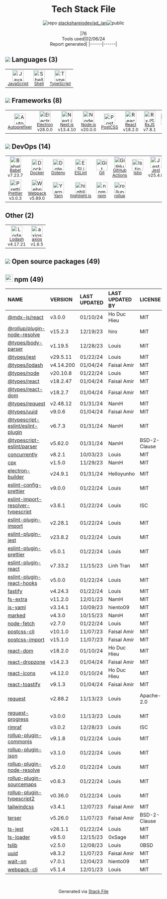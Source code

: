 <!--
&lt;--- Readme.md Snippet without images Start ---&gt;
## Tech Stack
stackshareiodev/ad_jan is built on the following main stack:

- [Jest](http://facebook.github.io/jest/) – Javascript Testing Framework
- [Node.js](http://nodejs.org/) – Frameworks (Full Stack)
- [React](https://reactjs.org/) – Javascript UI Libraries
- [Sass](http://sass-lang.com/) – CSS Pre-processors / Extensions
- [JavaScript](https://developer.mozilla.org/en-US/docs/Web/JavaScript) – Languages
- [TypeScript](http://www.typescriptlang.org) – Languages
- [Webpack](http://webpack.js.org) – JS Build Tools / JS Task Runners
- [RxJS](http://reactivex.io/rxjs/) – Concurrency Frameworks
- [Autoprefixer](https://github.com/postcss/autoprefixer) – CSS Pre-processors / Extensions
- [Lodash](https://lodash.com) – Javascript Utilities & Libraries
- [Babel](http://babeljs.io/) – JavaScript Compilers
- [Electron](http://electron.atom.io/) – Cross-Platform Desktop Development
- [ESLint](http://eslint.org/) – Code Review
- [PostCSS](https://github.com/postcss/postcss) – CSS Pre-processors / Extensions
- [rollup](http://rollupjs.org/) – JS Build Tools / JS Task Runners
- [Shell](https://en.wikipedia.org/wiki/Shell_script) – Languages
- [axios](https://github.com/mzabriskie/axios) – Javascript Utilities & Libraries
- [Yarn](https://yarnpkg.com/) – Front End Package Manager
- [Next.js](https://nextjs.org/) – Frameworks (Full Stack)
- [highlight.js](https://highlightjs.org/) – Text Editor
- [Istio](https://istio.io/) – Microservices Tools
- [Prettier](https://prettier.io/) – Code Review
- [GitHub Actions](https://github.com/features/actions) – Continuous Integration
- [Docker](https://www.docker.com/) – Virtual Machine Platforms & Containers

Full tech stack [here](/techstack.md)

&lt;--- Readme.md Snippet without images End ---&gt;

&lt;--- Readme.md Snippet with images Start ---&gt;
## Tech Stack
stackshareiodev/ad_jan is built on the following main stack:

- <img width='25' height='25' src='https://img.stackshare.io/service/830/jest.png' alt='Jest'/> [Jest](http://facebook.github.io/jest/) – Javascript Testing Framework
- <img width='25' height='25' src='https://img.stackshare.io/service/1011/n1JRsFeB_400x400.png' alt='Node.js'/> [Node.js](http://nodejs.org/) – Frameworks (Full Stack)
- <img width='25' height='25' src='https://img.stackshare.io/service/1020/OYIaJ1KK.png' alt='React'/> [React](https://reactjs.org/) – Javascript UI Libraries
- <img width='25' height='25' src='https://img.stackshare.io/service/1171/jCR2zNJV.png' alt='Sass'/> [Sass](http://sass-lang.com/) – CSS Pre-processors / Extensions
- <img width='25' height='25' src='https://img.stackshare.io/service/1209/javascript.jpeg' alt='JavaScript'/> [JavaScript](https://developer.mozilla.org/en-US/docs/Web/JavaScript) – Languages
- <img width='25' height='25' src='https://img.stackshare.io/service/1612/bynNY5dJ.jpg' alt='TypeScript'/> [TypeScript](http://www.typescriptlang.org) – Languages
- <img width='25' height='25' src='https://img.stackshare.io/service/1682/IMG_4636.PNG' alt='Webpack'/> [Webpack](http://webpack.js.org) – JS Build Tools / JS Task Runners
- <img width='25' height='25' src='https://img.stackshare.io/service/1796/984368.png' alt='RxJS'/> [RxJS](http://reactivex.io/rxjs/) – Concurrency Frameworks
- <img width='25' height='25' src='https://img.stackshare.io/service/2202/72d087642cfce6fef6f2dabec5bf49e8_400x400.png' alt='Autoprefixer'/> [Autoprefixer](https://github.com/postcss/autoprefixer) – CSS Pre-processors / Extensions
- <img width='25' height='25' src='https://img.stackshare.io/service/2438/lodash.png' alt='Lodash'/> [Lodash](https://lodash.com) – Javascript Utilities & Libraries
- <img width='25' height='25' src='https://img.stackshare.io/service/2739/-1wfGjNw.png' alt='Babel'/> [Babel](http://babeljs.io/) – JavaScript Compilers
- <img width='25' height='25' src='https://img.stackshare.io/service/2946/default_18a71b65e69d7aef5f218ae07f64eb6e1594c444.jpg' alt='Electron'/> [Electron](http://electron.atom.io/) – Cross-Platform Desktop Development
- <img width='25' height='25' src='https://img.stackshare.io/service/3337/Q4L7Jncy.jpg' alt='ESLint'/> [ESLint](http://eslint.org/) – Code Review
- <img width='25' height='25' src='https://img.stackshare.io/service/3339/rlFcjEdI.png' alt='PostCSS'/> [PostCSS](https://github.com/postcss/postcss) – CSS Pre-processors / Extensions
- <img width='25' height='25' src='https://img.stackshare.io/service/4423/zE8RTn9E_400x400.jpg' alt='rollup'/> [rollup](http://rollupjs.org/) – JS Build Tools / JS Task Runners
- <img width='25' height='25' src='https://img.stackshare.io/service/4631/default_c2062d40130562bdc836c13dbca02d318205a962.png' alt='Shell'/> [Shell](https://en.wikipedia.org/wiki/Shell_script) – Languages
- <img width='25' height='25' src='https://img.stackshare.io/no-img-open-source.png' alt='axios'/> [axios](https://github.com/mzabriskie/axios) – Javascript Utilities & Libraries
- <img width='25' height='25' src='https://img.stackshare.io/service/5848/44mC-kJ3.jpg' alt='Yarn'/> [Yarn](https://yarnpkg.com/) – Front End Package Manager
- <img width='25' height='25' src='https://img.stackshare.io/service/5936/nextjs.png' alt='Next.js'/> [Next.js](https://nextjs.org/) – Frameworks (Full Stack)
- <img width='25' height='25' src='https://img.stackshare.io/service/6888/c17e7d9688d86bd9f9506ec1fbd6d200_400x400.png' alt='highlight.js'/> [highlight.js](https://highlightjs.org/) – Text Editor
- <img width='25' height='25' src='https://img.stackshare.io/service/7028/AGpa5VZV.jpg' alt='Istio'/> [Istio](https://istio.io/) – Microservices Tools
- <img width='25' height='25' src='https://img.stackshare.io/service/7035/default_66f265943abed56bcdbfca1c866a4261b1fbb063.jpg' alt='Prettier'/> [Prettier](https://prettier.io/) – Code Review
- <img width='25' height='25' src='https://img.stackshare.io/service/11563/actions.png' alt='GitHub Actions'/> [GitHub Actions](https://github.com/features/actions) – Continuous Integration
- <img width='25' height='25' src='https://img.stackshare.io/service/586/n4u37v9t_400x400.png' alt='Docker'/> [Docker](https://www.docker.com/) – Virtual Machine Platforms & Containers

Full tech stack [here](/techstack.md)

&lt;--- Readme.md Snippet with images End ---&gt;
-->
<div align="center">

# Tech Stack File
![](https://img.stackshare.io/repo.svg "repo") [stackshareiodev/ad_jan](https://github.com/stackshareiodev/ad_jan)![](https://img.stackshare.io/public_badge.svg "public")
<br/><br/>
|76<br/>Tools used|02/06/24 <br/>Report generated|
|------|------|
</div>

## <img src='https://img.stackshare.io/languages.svg'/> Languages (3)
<table><tr>
  <td align='center'>
  <img width='36' height='36' src='https://img.stackshare.io/service/1209/javascript.jpeg' alt='JavaScript'>
  <br>
  <sub><a href="https://developer.mozilla.org/en-US/docs/Web/JavaScript">JavaScript</a></sub>
  <br>
  <sub></sub>
</td>

<td align='center'>
  <img width='36' height='36' src='https://img.stackshare.io/service/4631/default_c2062d40130562bdc836c13dbca02d318205a962.png' alt='Shell'>
  <br>
  <sub><a href="https://en.wikipedia.org/wiki/Shell_script">Shell</a></sub>
  <br>
  <sub></sub>
</td>

<td align='center'>
  <img width='36' height='36' src='https://img.stackshare.io/service/1612/bynNY5dJ.jpg' alt='TypeScript'>
  <br>
  <sub><a href="http://www.typescriptlang.org">TypeScript</a></sub>
  <br>
  <sub></sub>
</td>

</tr>
</table>

## <img src='https://img.stackshare.io/frameworks.svg'/> Frameworks (8)
<table><tr>
  <td align='center'>
  <img width='36' height='36' src='https://img.stackshare.io/service/2202/72d087642cfce6fef6f2dabec5bf49e8_400x400.png' alt='Autoprefixer'>
  <br>
  <sub><a href="https://github.com/postcss/autoprefixer">Autoprefixer</a></sub>
  <br>
  <sub></sub>
</td>

<td align='center'>
  <img width='36' height='36' src='https://img.stackshare.io/service/2946/default_18a71b65e69d7aef5f218ae07f64eb6e1594c444.jpg' alt='Electron'>
  <br>
  <sub><a href="http://electron.atom.io/">Electron</a></sub>
  <br>
  <sub>v28.0.0</sub>
</td>

<td align='center'>
  <img width='36' height='36' src='https://img.stackshare.io/service/5936/nextjs.png' alt='Next.js'>
  <br>
  <sub><a href="https://nextjs.org/">Next.js</a></sub>
  <br>
  <sub>v13.4.10</sub>
</td>

<td align='center'>
  <img width='36' height='36' src='https://img.stackshare.io/service/1011/n1JRsFeB_400x400.png' alt='Node.js'>
  <br>
  <sub><a href="http://nodejs.org/">Node.js</a></sub>
  <br>
  <sub>v20.0.0</sub>
</td>

<td align='center'>
  <img width='36' height='36' src='https://img.stackshare.io/service/3339/rlFcjEdI.png' alt='PostCSS'>
  <br>
  <sub><a href="https://github.com/postcss/postcss">PostCSS</a></sub>
  <br>
  <sub></sub>
</td>

<td align='center'>
  <img width='36' height='36' src='https://img.stackshare.io/service/1020/OYIaJ1KK.png' alt='React'>
  <br>
  <sub><a href="https://reactjs.org/">React</a></sub>
  <br>
  <sub>v18.2.0</sub>
</td>

<td align='center'>
  <img width='36' height='36' src='https://img.stackshare.io/service/1796/984368.png' alt='RxJS'>
  <br>
  <sub><a href="http://reactivex.io/rxjs/">RxJS</a></sub>
  <br>
  <sub>v7.8.1</sub>
</td>

<td align='center'>
  <img width='36' height='36' src='https://img.stackshare.io/service/1171/jCR2zNJV.png' alt='Sass'>
  <br>
  <sub><a href="http://sass-lang.com/">Sass</a></sub>
  <br>
  <sub></sub>
</td>

</tr>
</table>

## <img src='https://img.stackshare.io/devops.svg'/> DevOps (14)
<table><tr>
  <td align='center'>
  <img width='36' height='36' src='https://img.stackshare.io/service/2739/-1wfGjNw.png' alt='Babel'>
  <br>
  <sub><a href="http://babeljs.io/">Babel</a></sub>
  <br>
  <sub>v7.23.7</sub>
</td>

<td align='center'>
  <img width='36' height='36' src='https://img.stackshare.io/service/586/n4u37v9t_400x400.png' alt='Docker'>
  <br>
  <sub><a href="https://www.docker.com/">Docker</a></sub>
  <br>
  <sub></sub>
</td>

<td align='center'>
  <img width='36' height='36' src='https://img.stackshare.io/service/8067/default_90dcb1286af7685c68df319c764b80704df1155b.png' alt='Dotenv'>
  <br>
  <sub><a href="https://github.com/motdotla/dotenv">Dotenv</a></sub>
  <br>
  <sub></sub>
</td>

<td align='center'>
  <img width='36' height='36' src='https://img.stackshare.io/service/3337/Q4L7Jncy.jpg' alt='ESLint'>
  <br>
  <sub><a href="http://eslint.org/">ESLint</a></sub>
  <br>
  <sub></sub>
</td>

<td align='center'>
  <img width='36' height='36' src='https://img.stackshare.io/service/1046/git.png' alt='Git'>
  <br>
  <sub><a href="http://git-scm.com/">Git</a></sub>
  <br>
  <sub></sub>
</td>

<td align='center'>
  <img width='36' height='36' src='https://img.stackshare.io/service/11563/actions.png' alt='GitHub Actions'>
  <br>
  <sub><a href="https://github.com/features/actions">GitHub Actions</a></sub>
  <br>
  <sub></sub>
</td>

<td align='center'>
  <img width='36' height='36' src='https://img.stackshare.io/service/7028/AGpa5VZV.jpg' alt='Istio'>
  <br>
  <sub><a href="https://istio.io/">Istio</a></sub>
  <br>
  <sub></sub>
</td>

<td align='center'>
  <img width='36' height='36' src='https://img.stackshare.io/service/830/jest.png' alt='Jest'>
  <br>
  <sub><a href="http://facebook.github.io/jest/">Jest</a></sub>
  <br>
  <sub>v25.4.0</sub>
</td>

</tr>
<tr>
  <td align='center'>
  <img width='36' height='36' src='https://img.stackshare.io/service/7035/default_66f265943abed56bcdbfca1c866a4261b1fbb063.jpg' alt='Prettier'>
  <br>
  <sub><a href="https://prettier.io/">Prettier</a></sub>
  <br>
  <sub>v3.0.3</sub>
</td>

<td align='center'>
  <img width='36' height='36' src='https://img.stackshare.io/service/1682/IMG_4636.PNG' alt='Webpack'>
  <br>
  <sub><a href="http://webpack.js.org">Webpack</a></sub>
  <br>
  <sub>v5.89.0</sub>
</td>

<td align='center'>
  <img width='36' height='36' src='https://img.stackshare.io/service/5848/44mC-kJ3.jpg' alt='Yarn'>
  <br>
  <sub><a href="https://yarnpkg.com/">Yarn</a></sub>
  <br>
  <sub></sub>
</td>

<td align='center'>
  <img width='36' height='36' src='https://img.stackshare.io/service/6888/c17e7d9688d86bd9f9506ec1fbd6d200_400x400.png' alt='highlight.js'>
  <br>
  <sub><a href="https://highlightjs.org/">highlight.js</a></sub>
  <br>
  <sub></sub>
</td>

<td align='center'>
  <img width='36' height='36' src='https://img.stackshare.io/service/1120/lejvzrnlpb308aftn31u.png' alt='npm'>
  <br>
  <sub><a href="https://www.npmjs.com/">npm</a></sub>
  <br>
  <sub></sub>
</td>

<td align='center'>
  <img width='36' height='36' src='https://img.stackshare.io/service/4423/zE8RTn9E_400x400.jpg' alt='rollup'>
  <br>
  <sub><a href="http://rollupjs.org/">rollup</a></sub>
  <br>
  <sub></sub>
</td>

</tr>
</table>

## Other (2)
<table><tr>
  <td align='center'>
  <img width='36' height='36' src='https://img.stackshare.io/service/2438/lodash.png' alt='Lodash'>
  <br>
  <sub><a href="https://lodash.com">Lodash</a></sub>
  <br>
  <sub>v4.17.21</sub>
</td>

<td align='center'>
  <img width='36' height='36' src='https://img.stackshare.io/no-img-open-source.png' alt='axios'>
  <br>
  <sub><a href="https://github.com/mzabriskie/axios">axios</a></sub>
  <br>
  <sub>v1.6.5</sub>
</td>

</tr>
</table>


## <img src='https://img.stackshare.io/group.svg' /> Open source packages (49)</h2>

## <img width='24' height='24' src='https://img.stackshare.io/service/1120/lejvzrnlpb308aftn31u.png'/> npm (49)

|NAME|VERSION|LAST UPDATED|LAST UPDATED BY|LICENSE|VULNERABILITIES|
|:------|:------|:------|:------|:------|:------|
|[@mdx-js/react](https://www.npmjs.com/@mdx-js/react)|v3.0.0|01/10/24|Ho Duc Hieu |MIT|N/A|
|[@rollup/plugin-node-resolve](https://www.npmjs.com/@rollup/plugin-node-resolve)|v15.2.3|12/19/23|hiro |MIT|N/A|
|[@types/body-parser](https://www.npmjs.com/@types/body-parser)|v1.19.5|12/28/23|Louis |MIT|N/A|
|[@types/jest](https://www.npmjs.com/@types/jest)|v29.5.11|01/22/24|Louis |MIT|N/A|
|[@types/lodash](https://www.npmjs.com/@types/lodash)|v4.14.200|01/04/24|Faisal Amir |MIT|N/A|
|[@types/node](https://www.npmjs.com/@types/node)|v20.10.8|01/22/24|Louis |MIT|N/A|
|[@types/react](https://www.npmjs.com/@types/react)|v18.2.47|01/04/24|Faisal Amir |MIT|N/A|
|[@types/react-dom](https://www.npmjs.com/@types/react-dom)|v18.2.7|01/04/24|Faisal Amir |MIT|N/A|
|[@types/request](https://www.npmjs.com/@types/request)|v2.48.12|01/31/24|NamH |MIT|N/A|
|[@types/uuid](https://www.npmjs.com/@types/uuid)|v9.0.6|01/04/24|Faisal Amir |MIT|N/A|
|[@typescript-eslint/eslint-plugin](https://www.npmjs.com/@typescript-eslint/eslint-plugin)|v6.7.3|01/31/24|NamH |MIT|N/A|
|[@typescript-eslint/parser](https://www.npmjs.com/@typescript-eslint/parser)|v5.62.0|01/31/24|NamH |BSD-2-Clause|N/A|
|[concurrently](https://www.npmjs.com/concurrently)|v8.2.1|10/03/23|Louis |MIT|N/A|
|[cpx](https://www.npmjs.com/cpx)|v1.5.0|11/29/23|NamH |MIT|N/A|
|[electron-builder](https://www.npmjs.com/electron-builder)|v24.9.1|01/31/24|Helloyunho |MIT|N/A|
|[eslint-config-prettier](https://www.npmjs.com/eslint-config-prettier)|v9.0.0|01/22/24|Louis |MIT|N/A|
|[eslint-import-resolver-typescript](https://www.npmjs.com/eslint-import-resolver-typescript)|v3.6.1|01/22/24|Louis |ISC|N/A|
|[eslint-plugin-import](https://www.npmjs.com/eslint-plugin-import)|v2.28.1|01/22/24|Louis |MIT|N/A|
|[eslint-plugin-jest](https://www.npmjs.com/eslint-plugin-jest)|v23.8.2|01/22/24|Louis |MIT|N/A|
|[eslint-plugin-prettier](https://www.npmjs.com/eslint-plugin-prettier)|v5.0.1|01/22/24|Louis |MIT|N/A|
|[eslint-plugin-react](https://www.npmjs.com/eslint-plugin-react)|v7.33.2|11/15/23|Linh Tran |MIT|N/A|
|[eslint-plugin-react-hooks](https://www.npmjs.com/eslint-plugin-react-hooks)|v5.0.0|01/22/24|Louis |MIT|N/A|
|[fastify](https://www.npmjs.com/fastify)|v4.24.3|01/22/24|Louis |MIT|N/A|
|[fs-extra](https://www.npmjs.com/fs-extra)|v11.2.0|12/01/23|NamH |MIT|N/A|
|[js-yaml](https://www.npmjs.com/js-yaml)|v3.14.1|10/09/23|hiento09 |MIT|N/A|
|[marked](https://www.npmjs.com/marked)|v4.3.0|10/15/23|NamH |MIT|N/A|
|[node-fetch](https://www.npmjs.com/node-fetch)|v2.7.0|01/22/24|Louis |MIT|N/A|
|[postcss-cli](https://www.npmjs.com/postcss-cli)|v10.1.0|11/07/23|Faisal Amir |MIT|N/A|
|[postcss-import](https://www.npmjs.com/postcss-import)|v15.1.0|11/07/23|Faisal Amir |MIT|N/A|
|[react-dom](https://www.npmjs.com/react-dom)|v18.2.0|01/10/24|Ho Duc Hieu |MIT|N/A|
|[react-dropzone](https://www.npmjs.com/react-dropzone)|v14.2.3|01/04/24|Faisal Amir |MIT|N/A|
|[react-icons](https://www.npmjs.com/react-icons)|v4.12.0|01/10/24|Ho Duc Hieu |MIT|N/A|
|[react-toastify](https://www.npmjs.com/react-toastify)|v9.1.3|01/04/24|Faisal Amir |MIT|N/A|
|[request](https://www.npmjs.com/request)|v2.88.2|11/13/23|Louis |Apache-2.0|[CVE-2023-28155](https://github.com/advisories/GHSA-p8p7-x288-28g6) (Moderate)|
|[request-progress](https://www.npmjs.com/request-progress)|v3.0.0|11/13/23|Louis |MIT|N/A|
|[rimraf](https://www.npmjs.com/rimraf)|v3.0.2|12/28/23|Louis |ISC|N/A|
|[rollup-plugin-commonjs](https://www.npmjs.com/rollup-plugin-commonjs)|v9.1.8|01/22/24|Louis |MIT|N/A|
|[rollup-plugin-json](https://www.npmjs.com/rollup-plugin-json)|v3.1.0|01/22/24|Louis |MIT|N/A|
|[rollup-plugin-node-resolve](https://www.npmjs.com/rollup-plugin-node-resolve)|v5.2.0|01/22/24|Louis |MIT|N/A|
|[rollup-plugin-sourcemaps](https://www.npmjs.com/rollup-plugin-sourcemaps)|v0.6.3|01/22/24|Louis |MIT|N/A|
|[rollup-plugin-typescript2](https://www.npmjs.com/rollup-plugin-typescript2)|v0.36.0|01/22/24|Louis |MIT|N/A|
|[tailwindcss](https://www.npmjs.com/tailwindcss)|v3.4.1|12/07/23|Faisal Amir |MIT|N/A|
|[terser](https://www.npmjs.com/terser)|v5.26.0|11/07/23|Faisal Amir |BSD-2-Clause|N/A|
|[ts-jest](https://www.npmjs.com/ts-jest)|v26.1.1|01/22/24|Louis |MIT|N/A|
|[ts-loader](https://www.npmjs.com/ts-loader)|v9.5.0|12/15/23|0xSage |MIT|N/A|
|[tslib](https://www.npmjs.com/tslib)|v2.5.0|12/08/23|Louis |0BSD|N/A|
|[uuid](https://www.npmjs.com/uuid)|v8.3.2|11/07/23|Faisal Amir |MIT|N/A|
|[wait-on](https://www.npmjs.com/wait-on)|v7.0.1|12/04/23|hiento09 |MIT|N/A|
|[webpack-cli](https://www.npmjs.com/webpack-cli)|v5.1.4|12/01/23|Louis |MIT|N/A|

<br/>
<div align='center'>

Generated via [Stack File](https://github.com/marketplace/stack-file)
